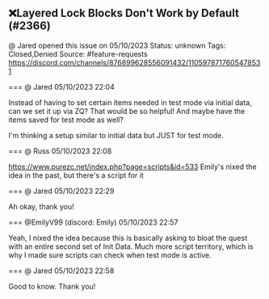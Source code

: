 ## ❌Layered Lock Blocks Don't Work by Default (#2366)
@ Jared opened this issue on 05/10/2023
Status: unknown
Tags: Closed,Denied
Source: #feature-requests https://discord.com/channels/876899628556091432/1105978717605478531


=== @ Jared 05/10/2023 22:04

Instead of having to set certain items needed in test mode via initial data, can we set it up via ZQ? That would be so helpful! And maybe have the items saved for test mode as well?

I'm thinking a setup similar to initial data but JUST for test mode.

=== @ Russ 05/10/2023 22:08

https://www.purezc.net/index.php?page=scripts&id=533
Emily's nixed the idea in the past, but there's a script for it

=== @ Jared 05/10/2023 22:29

Ah okay, thank you!

=== @EmilyV99 (discord: Emily) 05/10/2023 22:57

Yeah, I nixed the idea because this is basically asking to bloat the quest with an entire second set of Init Data. Much more script territory, which is why I made sure scripts can check when test mode is active.

=== @ Jared 05/10/2023 22:58

Good to know. Thank you!
